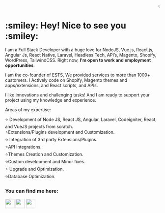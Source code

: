 <html>

   <head>
	
   </head>

   <body>
<marquee>use our <a href="https://expertcoderz.com/free-2-hours-development.html">2 hours Free Service</a></marquee>
    
	

<h1> :smiley:  Hey! Nice to see you :smiley:  </h1>



I am a Full Stack Developer with a huge love for NodeJS, Vue.js, React.js, Angular Js, React Native,  Laravel, Headless Tech, API’s, Magento, Shopify, WordPress, TailwindCSS. 
								Right now, <b>I'm open to work and employment opportunities</b>.

I am the co-founder of ESTS, We provided services to more than 1000+ customers. I Actively code on Shopify, Magento  themes and apps/extensions, and  React scripts, and APIs.

	   
	   
I like innovations and challenging tasks! And I am ready to support your project using my knowledge and experience.

Areas of my expertise:
	   
:star: Development of Node JS, React JS,  Angular, Laravel, Codeigniter, React, and VueJS projects from scratch.<br/>
:star:Extensions/Plugins development and Customization.<br/>
:star: Integration of 3rd party Extensions/Plugins.<br/>
:star:API Integrations.<br/>
:star:Themes Creation and Customization.<br/>
:star:Custom development and Minor fixes.<br/>
:star: Upgrade and Optimization.<br/>
:star:Database Optimization.<br/>
	   <h3> You can find me here:</h3>
<a href="https://twitter.com/Surajkumawat/"><img src="https://surajkumawat.com/gitimg/twitter.png" width="30" height="30" class="icon-twitter"></a>
					<a href="(https://www.facebook.com/ersurajkumawat/"><img src="https://surajkumawat.com/gitimg/facebook-logo.png" width="30" height="30" class="icon-twitter"></a>
					<a href="https://www.instagram.com/kumawatsuraj/"><img src="https://surajkumawat.com/gitimg/instagram.png" width="30" height="30" class="icon-twitter"></a>
   </body>

</html> 
